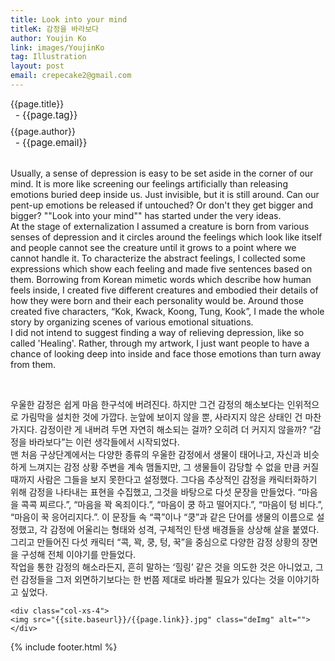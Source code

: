 ```yaml
---
title: Look into your mind
titleK: 감정을 바라보다
author: Youjin Ko
link: images/YoujinKo
tag: Illustration
layout: post
email: crepecake2@gmail.com
---	
```


<div class="container">

<div class="deDep">
{{page.title}}<br>
<p style="font-size:15px; margin:0px; padding:0px 0px 0px 8px; margin:0px 0px 8px 0px;">- {{page.tag}}</p>
{{page.author}}<br>
<p style="font-size:15px; margin:0px; padding:0px 0px 0px 8px;">- {{page.email}}</p>
</div>

<br>

<div class="det lato">



Usually, a sense of depression is easy to be set aside in the corner of our mind. It is more like screening our feelings artificially than releasing emotions buried deep inside us. Just invisible, but it is still around. Can our pent-up emotions be released if untouched? Or don't they get bigger and bigger? ""Look into your mind"" has started under the very ideas.
<br>
At the stage of externalization I assumed a creature is born from various senses of depression and it circles around the feelings which look like itself and people cannot see the creature until it grows to a point where we cannot handle it. To characterize the abstract feelings, I collected some expressions which show each feeling and made five sentences based on them. Borrowing from Korean mimetic words which describe how human feels inside, I created five different creatures and embodied their details of how they were born and their each personality would be. Around those created five characters, “Kok, Kwack, Koong, Tung, Kook”, I made the whole story by organizing scenes of various emotional situations.
<br>
I did not intend to suggest finding a way of relieving depression, like so called 'Healing'. Rather, through my artwork, I just want people to have a chance of looking deep into inside and face those emotions than turn away from them.



</div>

<br>

<div class="noto">

우울한 감정은 쉽게 마음 한구석에 버려진다. 하지만 그건 감정의 해소보다는 인위적으로 가림막을 설치한 것에 가깝다. 눈앞에 보이지 않을 뿐, 사라지지 않은 상태인 건 마찬가지다. 감정이란 게 내버려 두면 자연히 해소되는 걸까? 오히려 더 커지지 않을까? “감정을 바라보다”는 이런 생각들에서 시작되었다.
<br>
맨 처음 구상단계에서는 다양한 종류의 우울한 감정에서 생물이 태어나고, 자신과 비슷하게 느껴지는 감정 상황 주변을 계속 맴돌지만, 그 생물들이 감당할 수 없을 만큼 커질 때까지 사람은 그들을 보지 못한다고 설정했다. 그다음 추상적인 감정을 캐릭터화하기 위해 감정을 나타내는 표현을 수집했고, 그것을 바탕으로 다섯 문장을 만들었다. “마음을 콕콕 찌르다.”, “마음을 꽉 옥죄이다.”, “마음이 쿵 하고 떨어지다.”, “마음이 텅 비다.”, “마음이 꾹 응어리지다.”. 이 문장들 속 “콕”이나 “쿵”과 같은 단어를 생물의 이름으로 설정했고, 각 감정에 어울리는 형태와 성격, 구체적인 탄생 배경들을 상상해 살을 붙였다. 그리고 만들어진 다섯 캐릭터 “콕, 꽉, 쿵, 텅, 꾹”을 중심으로 다양한 감정 상황의 장면을 구성해 전체 이야기를 만들었다.
<br>
작업을 통한 감정의 해소라든지, 흔히 말하는 ‘힐링’ 같은 것을 의도한 것은 아니었고, 그런 감정들을 그저 외면하기보다는 한 번쯤 제대로 바라볼 필요가 있다는 것을 이야기하고 싶었다.


</div>

<div class="row noto">
	
	<div class="col-xs-4">
	<img src="{{site.baseurl}}/{{page.link}}.jpg" class="deImg" alt=""></div>
	
</div>

	

</div> 

{% include footer.html %}